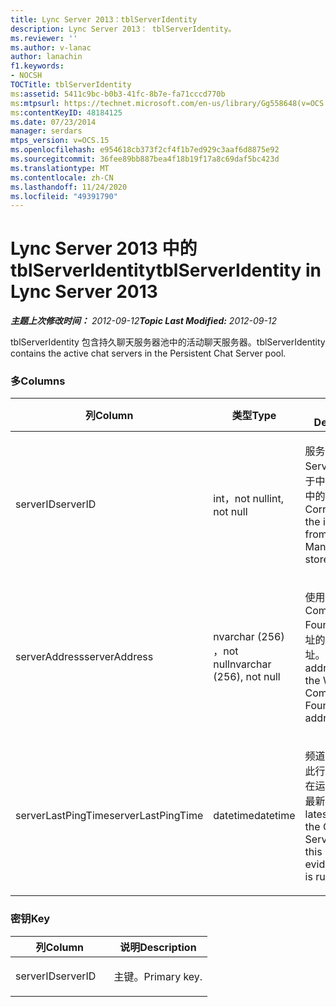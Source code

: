 ```yaml
---
title: Lync Server 2013：tblServerIdentity
description: Lync Server 2013： tblServerIdentity。
ms.reviewer: ''
ms.author: v-lanac
author: lanachin
f1.keywords:
- NOCSH
TOCTitle: tblServerIdentity
ms:assetid: 5411c9bc-b0b3-41fc-8b7e-fa71cccd770b
ms:mtpsurl: https://technet.microsoft.com/en-us/library/Gg558648(v=OCS.15)
ms:contentKeyID: 48184125
ms.date: 07/23/2014
manager: serdars
mtps_version: v=OCS.15
ms.openlocfilehash: e954618cb373f2cf4f1b7ed929c3aaf6d8875e92
ms.sourcegitcommit: 36fee89bb887bea4f18b19f17a8c69daf5bc423d
ms.translationtype: MT
ms.contentlocale: zh-CN
ms.lasthandoff: 11/24/2020
ms.locfileid: "49391790"
---
```

# <a name="tblserveridentity-in-lync-server-2013"></a><span data-ttu-id="d5784-103">Lync Server 2013 中的 tblServerIdentity</span><span class="sxs-lookup"><span data-stu-id="d5784-103">tblServerIdentity in Lync Server 2013</span></span>

<div data-xmlns="http://www.w3.org/1999/xhtml">

<div class="topic" data-xmlns="http://www.w3.org/1999/xhtml" data-msxsl="urn:schemas-microsoft-com:xslt" data-cs="https://msdn.microsoft.com/">

<div data-asp="https://msdn2.microsoft.com/asp">



</div>

<div id="mainSection">

<div id="mainBody"><span data-ttu-id="d5784-104">

<span> </span></span><span class="sxs-lookup"><span data-stu-id="d5784-104">

<span> </span></span></span>

<span data-ttu-id="d5784-105">_**主题上次修改时间：** 2012-09-12_</span><span class="sxs-lookup"><span data-stu-id="d5784-105">_**Topic Last Modified:** 2012-09-12_</span></span>

<span data-ttu-id="d5784-106">tblServerIdentity 包含持久聊天服务器池中的活动聊天服务器。</span><span class="sxs-lookup"><span data-stu-id="d5784-106">tblServerIdentity contains the active chat servers in the Persistent Chat Server pool.</span></span>

### <a name="columns"></a><span data-ttu-id="d5784-107">多</span><span class="sxs-lookup"><span data-stu-id="d5784-107">Columns</span></span>

<table>
<colgroup>
<col style="width: 33%" />
<col style="width: 33%" />
<col style="width: 33%" />
</colgroup>
<thead>
<tr class="header">
<th><span data-ttu-id="d5784-108">列</span><span class="sxs-lookup"><span data-stu-id="d5784-108">Column</span></span></th>
<th><span data-ttu-id="d5784-109">类型</span><span class="sxs-lookup"><span data-stu-id="d5784-109">Type</span></span></th>
<th><span data-ttu-id="d5784-110">说明</span><span class="sxs-lookup"><span data-stu-id="d5784-110">Description</span></span></th>
</tr>
</thead>
<tbody>
<tr class="odd">
<td><p><span data-ttu-id="d5784-111">serverID</span><span class="sxs-lookup"><span data-stu-id="d5784-111">serverID</span></span></p></td>
<td><p><span data-ttu-id="d5784-112">int，not null</span><span class="sxs-lookup"><span data-stu-id="d5784-112">int, not null</span></span></p></td>
<td><p><span data-ttu-id="d5784-113">服务器 ID。</span><span class="sxs-lookup"><span data-stu-id="d5784-113">Server ID.</span></span> <span data-ttu-id="d5784-114">对应于中央管理存储中的实例 ID。</span><span class="sxs-lookup"><span data-stu-id="d5784-114">Corresponds to the instance ID from Central Management store.</span></span></p></td>
</tr>
<tr class="even">
<td><p><span data-ttu-id="d5784-115">serverAddress</span><span class="sxs-lookup"><span data-stu-id="d5784-115">serverAddress</span></span></p></td>
<td><p><span data-ttu-id="d5784-116">nvarchar (256) ，not null</span><span class="sxs-lookup"><span data-stu-id="d5784-116">nvarchar (256), not null</span></span></p></td>
<td><p><span data-ttu-id="d5784-117">使用 Windows Communication Foundation 地址的服务器地址。</span><span class="sxs-lookup"><span data-stu-id="d5784-117">Server address using the Windows Communication Foundation address.</span></span></p></td>
</tr>
<tr class="odd">
<td><p><span data-ttu-id="d5784-118">serverLastPingTime</span><span class="sxs-lookup"><span data-stu-id="d5784-118">serverLastPingTime</span></span></p></td>
<td><p><span data-ttu-id="d5784-119">datetime</span><span class="sxs-lookup"><span data-stu-id="d5784-119">datetime</span></span></p></td>
<td><p><span data-ttu-id="d5784-120">频道服务器更新此行以提供它正在运行的证据的最新时间。</span><span class="sxs-lookup"><span data-stu-id="d5784-120">The latest time that the Channel Server updated this row to give evidence that it is running.</span></span></p></td>
</tr>
</tbody>
</table>


### <a name="key"></a><span data-ttu-id="d5784-121">密钥</span><span class="sxs-lookup"><span data-stu-id="d5784-121">Key</span></span>

<table>
<colgroup>
<col style="width: 50%" />
<col style="width: 50%" />
</colgroup>
<thead>
<tr class="header">
<th><span data-ttu-id="d5784-122">列</span><span class="sxs-lookup"><span data-stu-id="d5784-122">Column</span></span></th>
<th><span data-ttu-id="d5784-123">说明</span><span class="sxs-lookup"><span data-stu-id="d5784-123">Description</span></span></th>
</tr>
</thead>
<tbody>
<tr class="odd">
<td><p><span data-ttu-id="d5784-124">serverID</span><span class="sxs-lookup"><span data-stu-id="d5784-124">serverID</span></span></p></td>
<td><p><span data-ttu-id="d5784-125">主键。</span><span class="sxs-lookup"><span data-stu-id="d5784-125">Primary key.</span></span></p></td>
</tr>
</tbody>
</table><span data-ttu-id="d5784-126">


</div>

<span> </span>

</div>

</div>

</span><span class="sxs-lookup"><span data-stu-id="d5784-126">


</div>

<span> </span>

</div>

</div>

</span></span></div>


